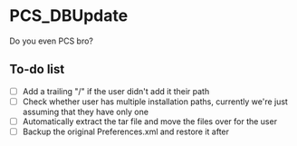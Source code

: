 # PCS_DBUpdate
Do you even PCS bro?

To-do list
---------------------------------
- [ ] Add a trailing "/" if the user didn't add it their path
- [ ] Check whether user has multiple installation paths, currently we're just assuming that they have only one
- [ ] Automatically extract the tar file and move the files over for the user
- [ ] Backup the original Preferences.xml and restore it after
